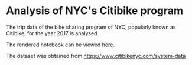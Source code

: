 # Analysis of NYC's Citibike program

The trip data of the bike sharing program of NYC, popularly known as Citibike, for the year 2017 is analysed.

The rendered notebook can be viewed [here](https://nbviewer.jupyter.org/github/falcon97/citibike/blob/a3f1e84ff963177f38a4cfde82602ea494a32902/citibike.ipynb).

The dataset was obtained from https://www.citibikenyc.com/system-data
